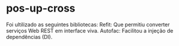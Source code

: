 # pos-up-cross

Foi ultilizado as seguintes bibliotecas:
Refit: Que permitiu converter serviços Web REST em interface viva.
Autofac: Facilitou a injeção de dependências (DI).

